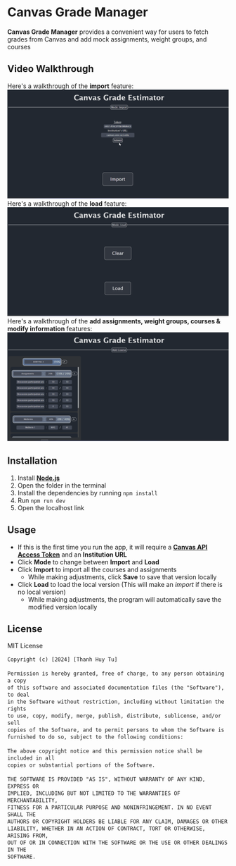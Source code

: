 # Canvas Grade Manager

**Canvas Grade Manager** provides a convenient way for users to fetch grades from Canvas and add mock assignments, weight groups, and courses

## Video Walkthrough

Here's a walkthrough of the **import** feature:
![](https://github.com/TuThanhHuy2124/Canvas-Grade-Manager/blob/main/public/import.gif)
Here's a walkthrough of the **load** feature:
![](https://github.com/TuThanhHuy2124/Canvas-Grade-Manager/blob/main/public/load.gif)
Here's a walkthrough of the **add assignments, weight groups, courses & modify information** features:
![](https://github.com/TuThanhHuy2124/Canvas-Grade-Manager/blob/main/public/modify.gif)

## Installation

1. Install [**Node.js**](https://nodejs.org/en)
2. Open the folder in the terminal
3. Install the dependencies by running ```npm install```
4. Run ```npm run dev```
5. Open the localhost link

## Usage

* If this is the first time you run the app, it will require a [**Canvas API Access Token**]() and an **Institution URL**
* Click **Mode** to change between **Import** and **Load**
* Click **Import** to import all the courses and assignments
  * While making adjustments, click **Save** to save that version locally
* Click **Load** to load the local version (This will make an *import* if there is no local version)
  * While making adjustments, the program will automatically save the modified version locally

## License

MIT License

    Copyright (c) [2024] [Thanh Huy Tu]
  
    Permission is hereby granted, free of charge, to any person obtaining a copy
    of this software and associated documentation files (the "Software"), to deal
    in the Software without restriction, including without limitation the rights
    to use, copy, modify, merge, publish, distribute, sublicense, and/or sell
    copies of the Software, and to permit persons to whom the Software is
    furnished to do so, subject to the following conditions:
    
    The above copyright notice and this permission notice shall be included in all
    copies or substantial portions of the Software.
    
    THE SOFTWARE IS PROVIDED "AS IS", WITHOUT WARRANTY OF ANY KIND, EXPRESS OR
    IMPLIED, INCLUDING BUT NOT LIMITED TO THE WARRANTIES OF MERCHANTABILITY,
    FITNESS FOR A PARTICULAR PURPOSE AND NONINFRINGEMENT. IN NO EVENT SHALL THE
    AUTHORS OR COPYRIGHT HOLDERS BE LIABLE FOR ANY CLAIM, DAMAGES OR OTHER
    LIABILITY, WHETHER IN AN ACTION OF CONTRACT, TORT OR OTHERWISE, ARISING FROM,
    OUT OF OR IN CONNECTION WITH THE SOFTWARE OR THE USE OR OTHER DEALINGS IN THE
    SOFTWARE.
